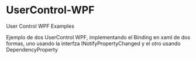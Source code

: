 # UserControl-WPF
User Control WPF Examples 

Ejemplo de dos UserControl WPF, implementando el Binding en xaml de dos formas, uno usando la interfza INotifyPropertyChanged y
el otro usando DependencyProperty
